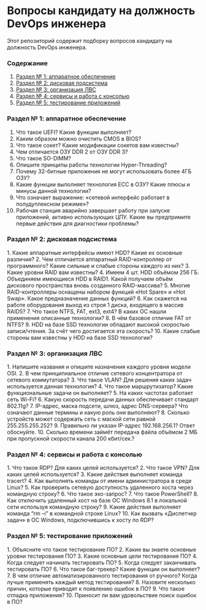 # Вопросы кандидату на должность DevOps инженера

Этот репозиторий содержит подборку вопросов кандидату на должность DevOps инженера.

<h3>Содержание</h3>
<ol>
	<li><a href="#part_1">Раздел № 1: аппаратное обеспечение</a></li>
	<li><a href="#part_1">Раздел № 2: дисковая подсистема</a></li>
	<li><a href="#part_1">Раздел № 3: организация ЛВС</a></li>
	<li><a href="#part_1">Раздел № 4: сервисы и работа с консолью</a></li>
	<li><a href="#part_1">Раздел № 5: тестирование приложений</a></li>
</ol>

<h3><a name="part_1">Раздел № 1: аппаратное обеспечение</a></h3>
<ol>
	<li>Что такое UEFI? Какие функции выполняет?</li>
	<li>Каким образом можно очистить CMOS в BIOS?</li>
	<li>Что такое сокет? Какие модификации сокетов вам известны?</li>
	<li>Чем отличается ОЗУ DDR 2 от ОЗУ DDR 3?</li>
	<li>Что такое SO-DIMM?</li>
	<li>Опишите принципы работы технологии Hyper-Threading?</li>
	<li>Почему 32-битные приложения не могут использовать более 4ГБ ОЗУ?</li>
	<li>Какие функции выполняет технология ECC в ОЗУ? Какие плюсы и минусы данной технологии?</li>
	<li>Что означает выражение: «сетевой интерфейс работает в полудуплексном режиме»?</li>
	<li>Рабочая станция аварийно завершает работу при запуске приложений, активно использующих ЦПУ.  Какие вы предпримите первые действия для диагностики проблемы?</li>
</ol>

<h3>Раздел № 2: дисковая подсистема</h3>
1.	Какие аппаратные интерфейсы имеют HDD? Какие их основные различия?
2.	Чем отличается аппаратный RAID-контроллер от программного? Какие сильные и слабые стороны каждого из них?
3.	Какие уровни RAID вам известны?
4.	Имеем 4 шт. HDD объёмом 256 ГБ. Объединяем имеющиеся HDD в RAID1. Какой получаем объём дискового пространства вновь созданного RAID-массива?
5.	Многие RAID-контроллеры оснащены набором функций «Hot Spare» и «Hot Swap». Какое предназначение данных функций?
6.	Как скажется на работе оборудования выход из строя 1 диска, входящего в массив RAID5?
7.	Что такое NTFS, FAT, ext3, ext4? В каких ОС нашли применения описанные технологии?
8.	В чём базовое отличие FAT от NTFS?
9.	HDD на базе SSD технологии обладают высокой скоростью записи/чтения. За счёт чего достигается эта скорость?
10.	Какие слабые стороны вам известны у HDD на базе SSD технологии?

<h3>Раздел № 3: организация ЛВС</h3>
1.	Напишите названия и опишите назначения каждого уровня модели OSI.
2.	В чем принципиальное отличие сетевого концентратора от сетевого коммутатора?
3.	Что такое VLAN? Для решения каких задач используется данная технология?
4.	Что такое маршрутизатор? Какие функциональные задачи он выполняет?
5.	На каких частотах работает сеть Wi-Fi?
6.	Какую скорость передачи данных обеспечивает стандарт 802.11g?
7.	IP-адрес, маска подсети, шлюз, адрес DNS-сервера? Что означают данные термины и какую роль они выполняют?
8.	Сколько устройств может содержать сеть с маской сети равной 255.255.255.252?
9.	Правильно ли указан IP-адрес 192.168.256.1? Ответ обоснуйте.
10.	Сколько времени займёт передача файла объёмом 2 МБ при пропускной скорости канала 200 кбит/сек.?

<h3>Раздел № 4: сервисы и работа с консолью</h3>
1.	Что такое RDP? Для каких целей используется?
2.	Что такое VPN? Для каких целей используется?
3.	Какие действия выполняет команда tracert?
4.	Как выполнять команды от имени администратора в среде Linux?
5.	Как проверить сетевую доступность удаленного хоста через командную строку?
6.	Что такое эхо-запрос?
7.	Что такое PowerShell?
8.	Как отключить удаленный хост на базе ОС Windows 8.1 в локальной сети используя командную строку?
9.	Какие действия выполняет команда “rm –i” в командной строке Linux?
10.	Как вызвать «Диспетчер задач» в ОС Windows, подключившись к хосту по RDP?

<h3>Раздел № 5: тестирование приложений</h3>
1.	Объясните что такое тестирование ПО?
2.	Какие вы знаете основные уровни тестирования ПО?
3.	Какие основные цели тестирования ПО?
4.	Когда следует начинать тестировать ПО?
5.	Когда следует заканчивать тестировать ПО?
6.	Что такое баг-трекер? Какие функции он выполняет?
7.	В чем отличие автоматизированного тестирования от ручного? Когда лучше применять каждый метод тестирования?
8.	Назовите несколько причин, которые приводят к появлению ошибок в ПО?
9.	Что такое отладка приложения?
10.	Приносит ли вам удовольствие поиск ошибок в ПО?
